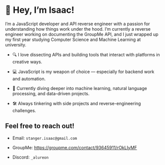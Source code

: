 # 👋 Hey, I’m Isaac!

I’m a JavaScript developer and API reverse engineer with a passion for understanding how things work under the hood. I’m currently a reverse engineer working on documenting the GroupMe API, and I just wrapped up my first year studying Computer Science and Machine Learning at university.

* 🔍 I love dissecting APIs and building tools that interact with platforms in creative ways.

* 💻 JavaScript is my weapon of choice — especially for backend work and automation.

* 🤖 Currently diving deeper into machine learning, natural language processing, and data-driven projects.

* 🛠️ Always tinkering with side projects and reverse-engineering challenges.

## Feel free to reach out! 

* Email: `stanger.isaac@gmail.com`

* GroupMe: https://groupme.com/contact/93645911/rOkLIyMF

* Discord: `_alureon`